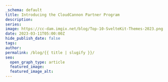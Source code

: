 ```yaml
---
_schema: default
title: Introducing the CloudCannon Partner Program
description:
series:
image: https://cc-dam.imgix.net/blog/Top-10-SvelteKit-Themes-2023.png
date: 2023-03-11T05:00:00Z
hide_publish_date: false
tags:
author:
permalink: /blog/{{ title | slugify }}/
seo:
  open_graph_type: article
  featured_image:
  featured_image_alt:
---
```

